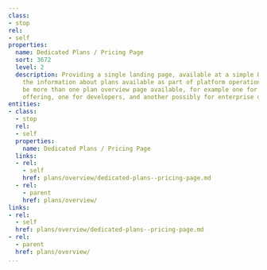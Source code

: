 ```yaml
---
class:
- stop
rel:
- self
properties:
  name: Dedicated Plans / Pricing Page
  sort: 3672
  level: 2
  description: Providing a single landing page, available at a simple URL, with all
    the information about plans available as part of platform operations. There may
    be more than one plan overview page available, for example one for SaaS side of
    offering, one for developers, and another possibly for enterprise or partner consumers.
entities:
- class:
  - stop
  rel:
  - self
  properties:
    name: Dedicated Plans / Pricing Page
  links:
  - rel:
    - self
    href: plans/overview/dedicated-plans--pricing-page.md
  - rel:
    - parent
    href: plans/overview/
links:
- rel:
  - self
  href: plans/overview/dedicated-plans--pricing-page.md
- rel:
  - parent
  href: plans/overview/
...
```

